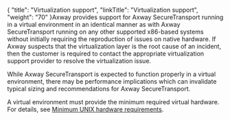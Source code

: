 {
    "title": "Virtualization support",
    "linkTitle": "Virtualization support",
    "weight": "70"
}<span class="mc-variable axway_variables.Company_Name variable">Axway</span> provides support for <span class="mc-variable axway_variables.Component_Long_Name variable">Axway SecureTransport</span> running in a virtual environment in an identical manner as with <span class="mc-variable axway_variables.Component_Long_Name variable">Axway SecureTransport</span> running on any other supported x86-based systems without initially requiring the reproduction of issues on native hardware. If <span class="mc-variable axway_variables.Company_Name variable">Axway</span> suspects that the virtualization layer is the root cause of an incident, then the customer is required to contact the appropriate virtualization support provider to resolve the virtualization issue.

While <span class="mc-variable axway_variables.Component_Long_Name variable">Axway SecureTransport</span> is expected to function properly in a virtual environment, there may be performance implications which can invalidate typical sizing and recommendations for <span class="mc-variable axway_variables.Component_Long_Name variable">Axway SecureTransport</span>.

A virtual environment must provide the minimum required virtual hardware. For details, see <a href="#beforeinstallst_3365039947_1090353" class="MCXref xref">Minimum UNIX hardware requirements</a>.

